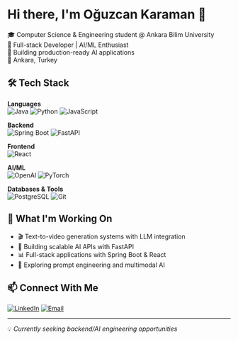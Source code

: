 # Hi there, I'm Oğuzcan Karaman 👋

🎓 Computer Science & Engineering student @ Ankara Bilim University  
💼 Full-stack Developer | AI/ML Enthusiast  
🚀 Building production-ready AI applications  
📍 Ankara, Turkey

## 🛠️ Tech Stack

**Languages**  
![Java](https://img.shields.io/badge/-Java-007396?style=flat-square&logo=java&logoColor=white)
![Python](https://img.shields.io/badge/-Python-3776AB?style=flat-square&logo=python&logoColor=white)
![JavaScript](https://img.shields.io/badge/-JavaScript-F7DF1E?style=flat-square&logo=javascript&logoColor=black)

**Backend**  
![Spring Boot](https://img.shields.io/badge/-Spring%20Boot-6DB33F?style=flat-square&logo=spring&logoColor=white)
![FastAPI](https://img.shields.io/badge/-FastAPI-009688?style=flat-square&logo=fastapi&logoColor=white)

**Frontend**  
![React](https://img.shields.io/badge/-React-61DAFB?style=flat-square&logo=react&logoColor=black)

**AI/ML**  
![OpenAI](https://img.shields.io/badge/-OpenAI-412991?style=flat-square&logo=openai&logoColor=white)
![PyTorch](https://img.shields.io/badge/-PyTorch-EE4C2C?style=flat-square&logo=pytorch&logoColor=white)

**Databases & Tools**  
![PostgreSQL](https://img.shields.io/badge/-PostgreSQL-336791?style=flat-square&logo=postgresql&logoColor=white)
![Git](https://img.shields.io/badge/-Git-F05032?style=flat-square&logo=git&logoColor=white)

## 🔭 What I'm Working On

- 🎬 Text-to-video generation systems with LLM integration
- 🤖 Building scalable AI APIs with FastAPI
- 📊 Full-stack applications with Spring Boot & React
- 🧠 Exploring prompt engineering and multimodal AI

## 📫 Connect With Me

[![LinkedIn](https://img.shields.io/badge/-LinkedIn-0077B5?style=flat-square&logo=linkedin&logoColor=white)](https://www.linkedin.com/in/oguzcankaraman)
[![Email](https://img.shields.io/badge/-Email-D14836?style=flat-square&logo=gmail&logoColor=white)](mailto:oguzcan07@gmail.com)

---

💡 *Currently seeking backend/AI engineering opportunities*
